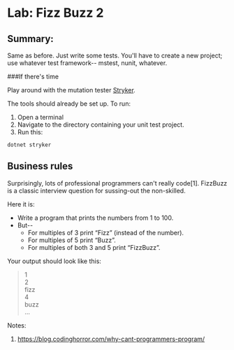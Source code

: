 # Lab: Fizz Buzz 2 

## Summary: 

Same as before. Just write some tests. You'll have to create a new project; use 
whatever test framework-- mstest, nunit, whatever. 

###If there's time

Play around with the mutation tester [Stryker](https://stryker-mutator.io/docs/stryker-net/getting-started/). 

The tools should already be set up. To run:
1. Open a terminal
2. Navigate to the directory containing your unit test project.
3. Run this:
```
dotnet stryker
``` 





## Business rules

Surprisingly, lots of professional programmers can't really 
code[1]. FizzBuzz is a classic interview question for sussing-out 
the non-skilled. 
				  
Here it is:
* Write a program that prints the numbers from 1 to 100. 
* But--
  - For multiples of 3 print “Fizz” (instead of the number). 
  - For multiples of 5 print “Buzz”. 
  - For multiples of both 3 and 5 print “FizzBuzz”.

Your output should look like this:
> 1  
> 2  
> fizz  
> 4  
> buzz  
> ...  



Notes:
1. https://blog.codinghorror.com/why-cant-programmers-program/







